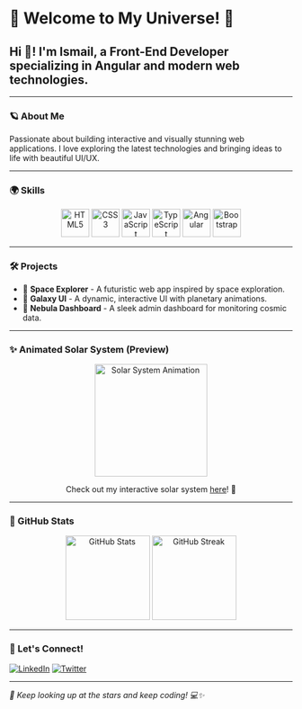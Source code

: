 # 🌌 Welcome to My Universe! 🚀

## Hi 👋! I'm Ismail, a Front-End Developer specializing in Angular and modern web technologies.

---

### 🪐 About Me
Passionate about building interactive and visually stunning web applications. I love exploring the latest technologies and bringing ideas to life with beautiful UI/UX.

---

### 🌍 Skills
<div align="center">
  <img src="https://cdn.jsdelivr.net/gh/devicons/devicon/icons/html5/html5-original.svg" height="50" alt="HTML5"/>
  <img src="https://cdn.jsdelivr.net/gh/devicons/devicon/icons/css3/css3-original.svg" height="50" alt="CSS3"/>
  <img src="https://cdn.jsdelivr.net/gh/devicons/devicon/icons/javascript/javascript-original.svg" height="50" alt="JavaScript"/>
  <img src="https://cdn.jsdelivr.net/gh/devicons/devicon/icons/typescript/typescript-original.svg" height="50" alt="TypeScript"/>
  <img src="https://cdn.jsdelivr.net/gh/devicons/devicon/icons/angular/angular-original.svg" height="50" alt="Angular"/>
  <img src="https://cdn.jsdelivr.net/gh/devicons/devicon/icons/bootstrap/bootstrap-original.svg" height="50" alt="Bootstrap"/>
</div>

---

### 🛠️ Projects
- 🚀 **Space Explorer** - A futuristic web app inspired by space exploration.
- 🌌 **Galaxy UI** - A dynamic, interactive UI with planetary animations.
- 🌟 **Nebula Dashboard** - A sleek admin dashboard for monitoring cosmic data.

---

### ✨ Animated Solar System (Preview)
<div align="center">
  <img src="https://media.giphy.com/media/3o6Zt481isNVuQI1l6/giphy.gif" height="200" alt="Solar System Animation"/>
  <p>Check out my interactive solar system <a href="https://my-solar-system-demo.com">here</a>! 🌟</p>
</div>

---

### 💊 GitHub Stats
<div align="center">
  <img src="https://github-readme-stats.vercel.app/api?username=IsmailAshraf111&show_icons=true&theme=dracula" height="150" alt="GitHub Stats" />
  <img src="https://github-readme-streak-stats.herokuapp.com/?user=IsmailAshraf111&theme=dracula" height="150" alt="GitHub Streak" />
</div>

---

### 🌠 Let's Connect!
[![LinkedIn](https://img.shields.io/badge/LinkedIn-Connect-blue?style=flat&logo=linkedin)](https://www.linkedin.com/in/ismailashraf111/)
[![Twitter](https://img.shields.io/badge/Twitter-Follow-blue?style=flat&logo=twitter)](https://twitter.com/ismailashraf111)

---

*🚀 Keep looking up at the stars and keep coding! 💻✨*
